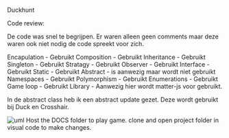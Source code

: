 Duckhunt

Code review:

De code was snel te begrijpen. Er waren alleen geen comments maar deze waren ook niet nodig de code spreekt voor zich. 

Encapulation - Gebruikt
Composition - Gebruikt
Inheritance - Gebruikt
Singleton - Gebruikt
Stratagy - Gebruikt
Observer - Gebruikt
Interface - Gebruikt
Static - Gebruikt
Abstract - is aanwezig maar wordt niet gebruikt
Namespaces - Gebruikt
Polymorphism - Gebruikt
Enumerations - Gebruikt
Game loop - Gebruikt
Library - Aanwezig hier wordt matter-js voor gebruikt.

In de abstract class heb ik een abstract update gezet. Deze wordt gebruikt bij Duck en Crosshair.



![uml](http://i.imgur.com/2ZdvfB9.png)
Host the DOCS folder to play game.
clone and open project folder in visual code to make changes.
